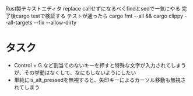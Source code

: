 Rust製テキストエディタ
replace callせずになるべくfindとsedで一気にやる
完了後cargo testで検証する
テストが通ったら cargo fmt --all && cargo clippy --all-targets --fix --allow-dirty

# タスク

- Control + G など割当てのないキーを押すと特殊な文字が入力されてしまうが、その挙動はなくして、なにもしないようにしたい
- 単純にis_alt_pressedを無視すると、矢印キーによるカーソル移動も無視されてしまう
